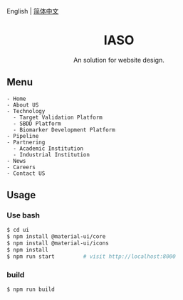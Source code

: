 English | [简体中文](./README.zh-CN.md)

<h1 align="center">IASO</h1>

<div align="center">
An solution for website design.
</div>

## Menu

```
- Home
- About US
- Technology
  - Target Validation Platform
  - SBDD Platform
  - Biomarker Development Platform
- Pipeline
- Partnering
  - Academic Institution
  - Industrial Institution
- News
- Careers
- Contact US
```

## Usage

### Use bash

```bash
$ cd ui
$ npm install @material-ui/core
$ npm install @material-ui/icons
$ npm install
$ npm run start         # visit http://localhost:8000
```

### build

```bash
$ npm run build
```